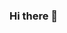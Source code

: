 ### Hi there 👋

<!--
**Yassinoko/Yassinoko** is a ✨ _special_ ✨ repository because its `README.md` (this file) appears on your GitHub profile.


- 🔭 I have worked the past few years as a business and data analyst ...
- 🌱 I’m currently learning data science with Le Wagon in Tokyo ...
- 👯 I’m looking to collaborate on data / coding and business projects...
- 💬 Ask me about about movies, video games, football and food ! You'll definitely get an answer from me ...
- 📫 How to reach me: 
        LinkedIn : https://www.linkedin.com/in/yassine-bouaine-b160a4142/
- ⚡ Fun fact: 
        My best moment is eating cookies while watching Shrek 2.
-->
